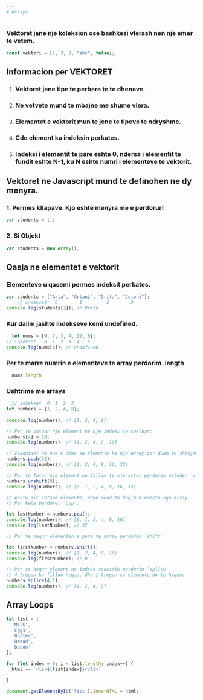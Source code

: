 ```yaml
---
# Arrays
---
```


### Vektoret jane nje koleksion ose bashkesi vlerash nen nje emer te vetem.
```js
const vektori = [1, 3, 8, "abc", false];
```
## Informacion per VEKTORET
1. ### Vektoret jane tipe te perbera te te dhenave.
2. ### Ne vetvete mund te mbajne me shume vlera.
3. ### Elementet e vektorit mun te jene te tipeve te ndryshme.
4. ### Cdo element ka indeksin perkates.
5. ### Indeksi i elementit te pare eshte 0, ndersa i elementit te fundit eshte N-1, ku N eshte numri i elementeve te vektorit.

## Vektoret ne Javascript mund te definohen ne dy menyra.
### 1. Permes kllapave. __Kjo eshte menyra me e perdorur!__
```js
var students = [];
```
### 2. Si Objekt
```js
var students = new Array();
```
## Qasja ne elementet e vektorit
### Elementeve u qasemi permes indeksit perkates.
```js
var students = ["Arta", "Artani", "Drita", "Jetoni"];
    // indekset:  0        1         2        3
console.log(students[2]); // Drita
```
### Kur dalim jashte indekseve kemi __undefined__.
```js
  let nums = [9, 7, 3, 4, 12, 6];
// indekset   0  1  2  3  4   5
console.log(nums[6]); // undefined
```
### Per te marre numrin e elementeve te array perdorim .length
```js
  nums.length
```
### Ushtrime me arrays
```js
  // indekset  0  1  2  3
let numbers = [1, 2, 4, 8];
            
console.log(numbers); // [1, 2, 4, 8]

// Per te shtuar nje element ne nje indeks te caktuar:
numbers[4] = 16;
console.log(numbers); // [1, 2, 4, 8, 16]

// Zakonisht ne nuk e dime sa elemente ka nje array por duam te shtojme nje element ne fund te tij. Per kete perdorim metoden `push`.
numbers.push(32);
console.log(numbers); // [1, 2, 4, 8, 16, 32]

// Per te futur nje element ne fillim te nje array perdorim metoden `unshift`
numbers.unshift(0);
console.log(numbers); // [0, 1, 2, 4, 8, 16, 32]

// Ashtu sic shtuam elemente, edhe mund te heqim elemente nga array.
// Per kete perdoret `pop`.

let lastNumber = numbers.pop();
console.log(numbers); // [0, 1, 2, 4, 8, 16]
console.log(lastNumber); // 32

// Per te hequr elementin e pare te array perdorim `shift`

let firstNumber = numbers.shift();
console.log(numbers); // [1, 2, 4, 8, 16]
console.log(firstNumber); // 0

// Per te hequr element ne indeks specifik perdorim `splice`
// 4 tregon ku fillon heqja, dhe 1 tregon sa elemente do te hiqen.
numbers.splice(4,1);
console.log(numbers); // [1, 2, 4, 8]
```

## Array Loops
```js
let list = [
  'Milk',
  'Eggs',
  'Butter',
  'Bread',
  'Bacon'
];

for (let index = 0; i < list.length; index++) {
  html += `<li>${list[index]}</li>`

}

document.getElementById('list').innerHTML = html;
```